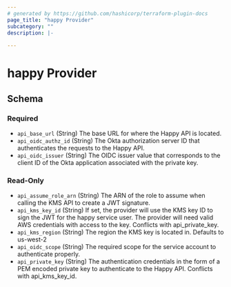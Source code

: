 ```yaml
---
# generated by https://github.com/hashicorp/terraform-plugin-docs
page_title: "happy Provider"
subcategory: ""
description: |-
  
---
```


# happy Provider





<!-- schema generated by tfplugindocs -->
## Schema

### Required

- `api_base_url` (String) The base URL for where the Happy API is located.
- `api_oidc_authz_id` (String) The Okta authorization server ID that authenticates the requests to the Happy API.
- `api_oidc_issuer` (String) The OIDC issuer value that corresponds to the client ID of the Okta application associated with the private key.

### Read-Only

- `api_assume_role_arn` (String) The ARN of the role to assume when calling the KMS API to create a JWT signature.
- `api_kms_key_id` (String) If set, the provider will use the KMS key ID to sign the JWT for the happy service user. The provider will need valid AWS credentials with access to the key. Conflicts with api_private_key.
- `api_kms_region` (String) The region the KMS key is located in. Defaults to us-west-2
- `api_oidc_scope` (String) The required scope for the service account to authenticate properly.
- `api_private_key` (String) The authentication credentials in the form of a PEM encoded private key to authenticate to the Happy API. Conflicts with api_kms_key_id.
